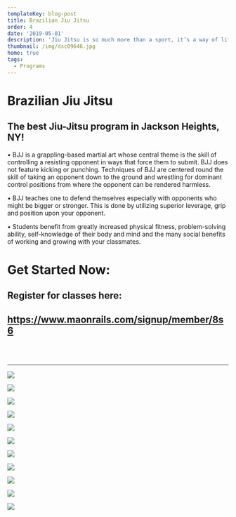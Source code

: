 ```yaml
---
templateKey: blog-post
title: Brazilian Jiu Jitsu
order: 4
date: '2019-05-01'
description: 'Jiu Jitsu is so much more than a sport, it’s a way of life.'
thumbnail: /img/dsc09646.jpg
home: true
tags:
  - Programs
---
```

# Brazilian Jiu Jitsu

## The best Jiu-Jitsu program in Jackson Heights, NY!

• BJJ is a grappling-based martial art whose central theme is the skill of controlling a resisting opponent in ways that force them to submit. BJJ does not feature kicking or punching. Techniques of BJJ are centered round the skill of taking an opponent down to the ground and wrestling for dominant control positions from where the opponent can be rendered harmless.

• BJJ teaches one to defend themselves especially with opponents who might be bigger or stronger. This is done by utilizing superior leverage, grip and position upon your opponent.

• Students benefit from greatly increased physical fitness, problem-solving ability, self-knowledge of their body and mind and the many social benefits of working and growing with your classmates.

# Get Started Now:

## Register for classes here:

## <https://www.maonrails.com/signup/member/8s6>

<br>

<br>

- - -

![](/img/dsc09545.jpg)

![](/img/dsc01064.jpg)

![](/img/dsc05582.jpg)

![](/img/dsc06659.jpg)

![](/img/dsc09250.jpg)

![](/img/dsc06620.jpg)

![](/img/dsc09537..jpg)

![](/img/dsc04137.jpg)

![](/img/dsc05570.jpg)

![](/img/dsc06468.jpg)

![](/img/dsc04157.jpg)
